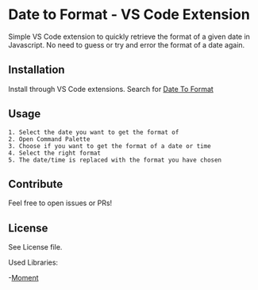 # Date to Format - VS Code Extension

Simple VS Code extension to quickly retrieve the format of a given date in Javascript. No need to guess or try and error the format of a date again.

## Installation

Install through VS Code extensions. Search for [Date To Format](https://marketplace.visualstudio.com/items?itemName=JonaNeumeier.date-to-format)

## Usage

```
1. Select the date you want to get the format of
2. Open Command Palette
3. Choose if you want to get the format of a date or time
4. Select the right format
5. The date/time is replaced with the format you have chosen
```

## Contribute

Feel free to open issues or PRs!

## License

See License file.

Used Libraries:

-[Moment](https://github.com/moment/moment)
